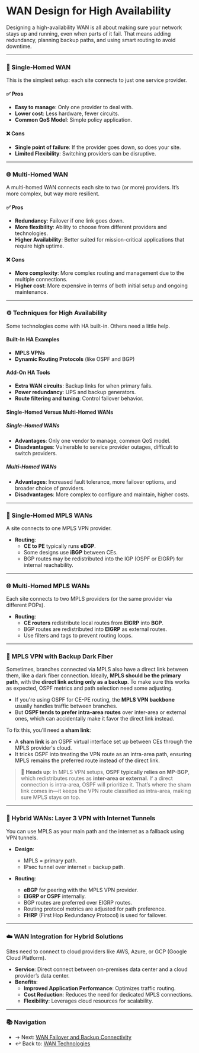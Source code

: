 # WAN Design for High Availability

Designing a high-availability WAN is all about making sure your network stays up and running, even when parts of it fail. That means adding redundancy, planning backup paths, and using smart routing to avoid downtime.


---

### 🧱 Single-Homed WAN

This is the simplest setup: each site connects to just one service provider.

#### ✅ Pros
- **Easy to manage**: Only one provider to deal with.
- **Lower cost**: Less hardware, fewer circuits.
- **Common QoS Model**: Simple policy application.

#### ❌ Cons
- **Single point of failure**: If the provider goes down, so does your site.
- **Limited Flexibility**: Switching providers can be disruptive.

---

### 🌐 Multi-Homed WAN

A multi-homed WAN connects each site to two (or more) providers. It’s more complex, but way more resilient.

#### ✅ Pros
- **Redundancy**: Failover if one link goes down.
- **More flexibility**: Ability to choose from different providers and technologies.
- **Higher Availability**: Better suited for mission-critical applications that require high uptime.

#### ❌ Cons
- **More complexity**: More complex routing and management due to the multiple connections.
- **Higher cost**: More expensive in terms of both initial setup and ongoing maintenance.

---


### ⚙️ Techniques for High Availability

Some technologies come with HA built-in. Others need a little help.

#### Built-In HA Examples
- **MPLS VPNs**
- **Dynamic Routing Protocols** (like OSPF and BGP)

#### Add-On HA Tools
- **Extra WAN circuits**: Backup links for when primary fails.
- **Power redundancy**: UPS and backup generators.
- **Route filtering and tuning**: Control failover behavior.




#### Single-Homed Versus Multi-Homed WANs

##### Single-Homed WANs
- **Advantages**: Only one vendor to manage, common QoS model.
- **Disadvantages**: Vulnerable to service provider outages, difficult to switch providers.

##### Multi-Homed WANs
- **Advantages**: Increased fault tolerance, more failover options, and broader choice of providers.
- **Disadvantages**: More complex to configure and maintain, higher costs.

---

### 🔌 Single-Homed MPLS WANs

A site connects to one MPLS VPN provider.

- **Routing**:
  - **CE to PE** typically runs **eBGP**.
  - Some designs use **iBGP** between CEs.
  - BGP routes may be redistributed into the IGP (OSPF or EIGRP) for internal reachability.

---

### 🌐 Multi-Homed MPLS WANs

Each site connects to two MPLS providers (or the same provider via different POPs).

- **Routing**:
  - **CE routers** redistribute local routes from **EIGRP** into **BGP**.
  - BGP routes are redistributed into **EIGRP** as external routes.
  - Use filters and tags to prevent routing loops.

---

### 🧵 MPLS VPN with Backup Dark Fiber

Sometimes, branches connected via MPLS also have a direct link between them, like a dark fiber connection. Ideally, **MPLS should be the primary path**, with the **direct link acting only as a backup**. 
To make sure this works as expected, OSPF metrics and path selection need some adjusting.

- If you're using OSPF for CE-PE routing, the **MPLS VPN backbone** usually handles traffic between branches.
- But **OSPF tends to prefer intra-area routes** over inter-area or external ones, which can accidentally make it favor the direct link instead.

To fix this, you’ll need **a sham link**:

- A **sham link** is an OSPF virtual interface set up between CEs through the MPLS provider's cloud.
- It tricks OSPF into treating the VPN route as an intra-area path, ensuring MPLS remains the preferred route instead of the direct link.

> 🧠 **Heads up**: In MPLS VPN setups, **OSPF typically relies on MP-BGP**, which redistributes routes as **inter-area or external**. If a direct connection is intra-area, OSPF will prioritize it. That’s where the sham link comes in—it keeps the VPN route classified as intra-area, making sure MPLS stays on top.

---

### 🔁 Hybrid WANs: Layer 3 VPN with Internet Tunnels

You can use MPLS as your main path and the internet as a fallback using VPN tunnels.

- **Design**: 
  - MPLS = primary path.
  - IPsec tunnel over internet = backup path.

- **Routing**: 
  - **eBGP** for peering with the MPLS VPN provider.
  - **EIGRP or OSPF** internally.
  - BGP routes are preferred over EIGRP routes.
  - Routing protocol metrics are adjusted for path preference.
  - **FHRP** (First Hop Redundancy Protocol) is used for failover.
  

---

### ☁️ WAN Integration for Hybrid Solutions

Sites need to connect to cloud providers like AWS, Azure, or GCP (Google Cloud Platform).

- **Service**: Direct connect between on-premises data center and a cloud provider’s data center.
- **Benefits**:
  - **Improved Application Performance**: Optimizes traffic routing.
  - **Cost Reduction**: Reduces the need for dedicated MPLS connections.
  - **Flexibility**: Leverages cloud resources for scalability.

---

### 📚 Navigation
- → Next: [WAN Failover and Backup Connectivity](./wan-backup-connectivity.md)  
- ↩ Back to: [WAN Technologies](./README.md)
